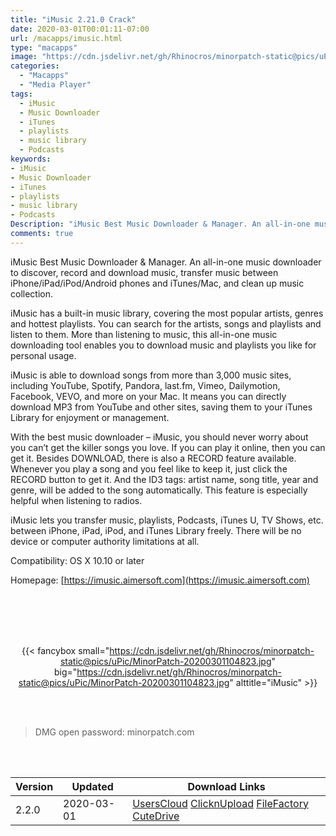 ```yaml
---
title: "iMusic 2.21.0 Crack"
date: 2020-03-01T00:01:11-07:00
url: /macapps/imusic.html
type: "macapps"
image: "https://cdn.jsdelivr.net/gh/Rhinocros/minorpatch-static@pics/uPic/2gDvtJ.png"
categories:
  - "Macapps"
  - "Media Player"
tags:
  - iMusic
  - Music Downloader
  - iTunes
  - playlists
  - music library
  - Podcasts
keywords:
- iMusic
- Music Downloader
- iTunes
- playlists
- music library
- Podcasts
Description: "iMusic Best Music Downloader & Manager. An all-in-one music downloader to discover, record and download music, transfer music between iPhone/iPad/iPod/Android phones and iTunes/Mac, and clean up music collection."
comments: true
---
```


iMusic Best Music Downloader & Manager. An all-in-one music downloader to discover, record and download music, transfer music between iPhone/iPad/iPod/Android phones and iTunes/Mac, and clean up music collection.


iMusic has a built-in music library, covering the most popular artists, genres and hottest playlists. You can search for the artists, songs and playlists and listen to them. More than listening to music, this all-in-one music downloading tool enables you to download music and playlists you like for personal usage.



iMusic is able to download songs from more than 3,000 music sites, including YouTube, Spotify, Pandora, last.fm, Vimeo, Dailymotion, Facebook, VEVO, and more on your Mac. It means you can directly download MP3 from YouTube and other sites, saving them to your iTunes Library for enjoyment or management.



With the best music downloader – iMusic, you should never worry about you can’t get the killer songs you love. If you can play it online, then you can get it. Besides DOWNLOAD, there is also a RECORD feature available. Whenever you play a song and you feel like to keep it, just click the RECORD button to get it. And the ID3 tags: artist name, song title, year and genre, will be added to the song automatically. This feature is especially helpful when listening to radios.



iMusic lets you transfer music, playlists, Podcasts, iTunes U, TV Shows, etc. between iPhone, iPad, iPod, and iTunes Library freely. There will be no device or computer authority limitations at all.



Compatibility: OS X 10.10 or later

Homepage: [https://imusic.aimersoft.com](https://imusic.aimersoft.com)

<br/>
<br/>
<script async src="https://pagead2.googlesyndication.com/pagead/js/adsbygoogle.js"></script>
<ins class="adsbygoogle"
     style="display:block; text-align:center;"
     data-ad-layout="in-article"
     data-ad-format="fluid"
     data-ad-client="ca-pub-8746275014476192"
     data-ad-slot="5144997159"></ins>
<script>
     (adsbygoogle = window.adsbygoogle || []).push({});
</script>
<br/>
<br/>


<center>

{{< fancybox small="https://cdn.jsdelivr.net/gh/Rhinocros/minorpatch-static@pics/uPic/MinorPatch-20200301104823.jpg" big="https://cdn.jsdelivr.net/gh/Rhinocros/minorpatch-static@pics/uPic/MinorPatch-20200301104823.jpg" alttitle="iMusic" >}}

</center>

<br/>
<br/>


> DMG open password: minorpatch.com

<br/>

<br/>
<div id="history_version" class="history_version">

| Version | Updated | Download Links |
| ---- | ---- | ---- |
| 2.2.0 | 2020-03-01 | [UsersCloud](https://ouo.io/g0h9X4)   [ClicknUpload](https://ouo.io/UbgBep)   [FileFactory](https://ouo.io/vgzAQF)   [CuteDrive](https://ouo.io/MZXnE1) |

</div>
